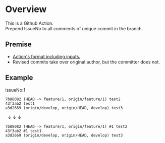 # Overview

This is a Github Action.  
Prepend IssueNo to all comments of unique commit in the branch.  

## Premise

- [Action's format including inputs.](https://github.com/begyyal/act_revise_comments/blob/master/action.yml)
- Revised commits take over original author, but the committer does not.

## Example

issueNo:1

```
7b88082 (HEAD -> feature/1, origin/feature/1) test2  
43f3ab2 test1  
a3d2669 (origin/develop, origin/HEAD, develop) test3  
```

&nbsp;&nbsp;↓&nbsp;↓&nbsp;↓  

```
7b88082 (HEAD -> feature/1, origin/feature/1) #1 test2  
43f3ab2 #1 test1  
a3d2669 (origin/develop, origin/HEAD, develop) test3
```
